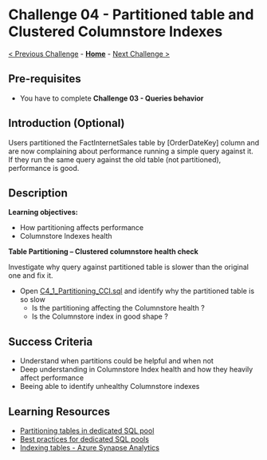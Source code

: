 # Challenge 04 - Partitioned table and Clustered Columnstore Indexes

[< Previous Challenge](./Challenge-03.md) - **[Home](../README.md)** - [Next Challenge >](./Challenge-05.md)

## Pre-requisites
- You have to complete **Challenge 03 - Queries behavior**

## Introduction (Optional)

Users partitioned the FactInternetSales table by [OrderDateKey] column and are now complaining about performance running a simple query against it. 
If they run the same query against the old table (not partitioned), performance is good.

## Description

**Learning objectives:**
- How partitioning affects performance
- Columnstore Indexes health

**Table Partitioning – Clustered columnstore health check**

Investigate why query against partitioned table is slower than the original one and fix it. 
- Open [C4_1_Partitioning_CCI.sql](./Resources/Challenge-04/C4_1_Partitioning_CCI.sql?raw=true) and identify why the partitioned table is so slow
  - Is the partitioning affecting the Columnstore health ?
  - Is the Columnstore index in good shape ?

## Success Criteria

- Understand when partitions could be helpful and when not 
- Deep understanding in Columnstore Index health and how they heavily affect performance
- Beeing able to identify unhealthy Columnstore indexes

## Learning Resources
- [Partitioning tables in dedicated SQL pool](https://docs.microsoft.com/en-us/azure/synapse-analytics/sql-data-warehouse/sql-data-warehouse-tables-partition)
- [Best practices for dedicated SQL pools](https://docs.microsoft.com/en-us/azure/synapse-analytics/sql/best-practices-dedicated-sql-pool#do-not-over-partition)
- [Indexing tables - Azure Synapse Analytics](https://docs.microsoft.com/en-us/azure/synapse-analytics/sql-data-warehouse/sql-data-warehouse-tables-index)